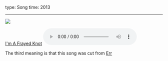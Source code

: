 type: Song
time: 2013

---

<title>I'm A Frayed Knot</title>

<div class="hero">
  <img src="https://d3um8l2sa8g9bu.cloudfront.net/im-a-frayed-knot/im-a-frayed-knot.jpg">
</div>

<p class="audio">
  <a download href="https://d3um8l2sa8g9bu.cloudfront.net/im-a-frayed-knot/I'm%20A%20Frayed%20Knot.mp3">I'm A Frayed Knot</a>
  <audio src="https://d3um8l2sa8g9bu.cloudfront.net/im-a-frayed-knot/I'm%20A%20Frayed%20Knot.mp3" controls preload="metadata"></audio>
</p>

The third meaning is that this song was cut from [Err](/err)
